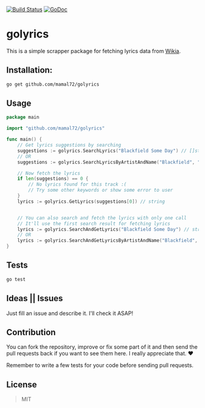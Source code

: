 [![Build Status](https://travis-ci.org/mamal72/golyrics.svg?branch=master)](https://travis-ci.org/mamal72/golyrics)
[![GoDoc](https://godoc.org/github.com/mamal72/golyrics?status.svg)](https://godoc.org/github.com/mamal72/golyrics)

# golyrics

This is a simple scrapper package for fetching lyrics data from [Wikia](http://lyrics.wikia.com).


## Installation:

```bash
go get github.com/mamal72/golyrics
```


## Usage

```go
package main

import "github.com/mamal72/golyrics"

func main() {
    // Get lyrics suggestions by searching
    suggestions := golyrics.SearchLyrics("Blackfield Some Day") // []string
    // OR
    suggestions := golyrics.SearchLyricsByArtistAndName("Blackfield", "Some Day") // []string

    // Now fetch the lyrics
    if len(suggestions) == 0 {
        // No lyrics found for this track :(
        // Try some other keywords or show some error to user
    }
    lyrics := golyrics.GetLyrics(suggestions[0]) // string


    // You can also search and fetch the lyrics with only one call
    // It'll use the first search result for fetching lyrics 
    lyrics := golyrics.SearchAndGetLyrics("Blackfield Some Day") // string
    // OR
    lyrics := golyrics.SearchAndGetLyricsByArtistAndName("Blackfield", "Some Day") // string    
}
```


## Tests

```bash
go test
```


## Ideas || Issues
Just fill an issue and describe it. I'll check it ASAP!


## Contribution

You can fork the repository, improve or fix some part of it and then send the pull requests back if you want to see them here. I really appreciate that. :heart:

Remember to write a few tests for your code before sending pull requests.


## License
> MIT